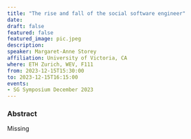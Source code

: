 ```yaml
---
title: "The rise and fall of the social software engineer"
date:
draft: false
featured: false
featured_image: pic.jpeg
description:
speaker: Margaret-Anne Storey
affiliation: University of Victoria, CA
where: ETH Zurich, WEV, F111
from: 2023-12-15T15:30:00
to: 2023-12-15T16:15:00
events:
- SG Symposium December 2023
---
```


### Abstract

Missing
